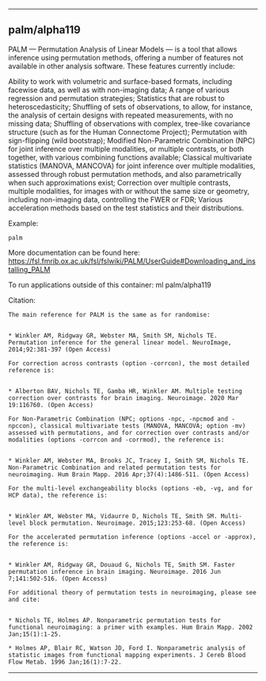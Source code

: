 
----------------------------------
## palm/alpha119 ##
PALM — Permutation Analysis of Linear Models — is a tool that allows inference using permutation methods, offering a number of features not available in other analysis software. These features currently include:

Ability to work with volumetric and surface-based formats, including facewise data, as well as with non-imaging data;
A range of various regression and permutation strategies;
Statistics that are robust to heteroscedasticity;
Shuffling of sets of observations, to allow, for instance, the analysis of certain designs with repeated measurements, with no missing data;
Shuffling of observations with complex, tree-like covariance structure (such as for the Human Connectome Project);
Permutation with sign-flipping (wild bootstrap);
Modified Non-Parametric Combination (NPC) for joint inference over multiple modalities, or multiple contrasts, or both together, with various combining functions available;
Classical multivariate statistics (MANOVA, MANCOVA) for joint inference over multiple modalities, assessed through robust permutation methods, and also parametrically when such approximations exist;
Correction over multiple contrasts, multiple modalities, for images with or without the same size or geometry, including non-imaging data, controlling the FWER or FDR;
Various acceleration methods based on the test statistics and their distributions.

Example:
```
palm
```

More documentation can be found here: https://fsl.fmrib.ox.ac.uk/fsl/fslwiki/PALM/UserGuide#Downloading_and_installing_PALM

To run applications outside of this container: ml palm/alpha119

Citation:
```
The main reference for PALM is the same as for randomise:


* Winkler AM, Ridgway GR, Webster MA, Smith SM, Nichols TE. Permutation inference for the general linear model. NeuroImage, 2014;92:381-397 (Open Access)

For correction across contrasts (option -corrcon), the most detailed reference is:


* Alberton BAV, Nichols TE, Gamba HR, Winkler AM. Multiple testing correction over contrasts for brain imaging. Neuroimage. 2020 Mar 19:116760. (Open Access)

For Non-Parametric Combination (NPC; options -npc, -npcmod and -npccon), classical multivariate tests (MANOVA, MANCOVA; option -mv) assessed with permutations, and for correction over contrasts and/or modalities (options -corrcon and -corrmod), the reference is:


* Winkler AM, Webster MA, Brooks JC, Tracey I, Smith SM, Nichols TE. Non-Parametric Combination and related permutation tests for neuroimaging. Hum Brain Mapp. 2016 Apr;37(4):1486-511. (Open Access)

For the multi-level exchangeability blocks (options -eb, -vg, and for HCP data), the reference is:


* Winkler AM, Webster MA, Vidaurre D, Nichols TE, Smith SM. Multi-level block permutation. Neuroimage. 2015;123:253-68. (Open Access)

For the accelerated permutation inference (options -accel or -approx), the reference is:


* Winkler AM, Ridgway GR, Douaud G, Nichols TE, Smith SM. Faster permutation inference in brain imaging. Neuroimage. 2016 Jun 7;141:502-516. (Open Access)

For additional theory of permutation tests in neuroimaging, please see and cite:


* Nichols TE, Holmes AP. Nonparametric permutation tests for functional neuroimaging: a primer with examples. Hum Brain Mapp. 2002 Jan;15(1):1-25.

* Holmes AP, Blair RC, Watson JD, Ford I. Nonparametric analysis of statistic images from functional mapping experiments. J Cereb Blood Flow Metab. 1996 Jan;16(1):7-22.
```

----------------------------------
